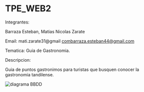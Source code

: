 # TPE_WEB2
Integrantes:

Barraza Esteban, Matias Nicolas Zarate

Email:
 mati.zarate31@gmail
 combarraza.esteban44@gmail.com

Tematica: Guia de Gastronomia. 

Descripcion:

Guia de puntos gastronimos para turistas que busquen conocer la gastronomia tandilense.

 



![diagrama BBDD]('')





